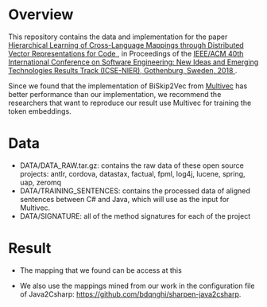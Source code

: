 # Overview

This repository contains the data and implementation for the paper <a href="https://bdqnghi.github.io/files/icse-18-nier.pdf">Hierarchical Learning of Cross-Language Mappings through Distributed Vector Representations for Code </a>, in Proceedings of the <a href="https://www.icse2018.org/"> IEEE/ACM 40th International Conference on Software Engineering: New Ideas and Emerging Technologies Results Track (ICSE-NIER), Gothenburg, Sweden, 2018 </a>.

Since we found that the implementation of BiSkip2Vec from <a href="https://github.com/eske/multivec">Multivec</a> has better performance than our implementation, we recommend the researchers that want to reproduce our result use Multivec for training the token embeddings.

# Data

- DATA/DATA_RAW.tar.gz: contains the raw data of these open source projects: antlr, cordova, datastax, factual, fpml, log4j, lucene, spring, uap, zeromq
- DATA/TRAINING_SENTENCES: contains the processed data of aligned sentences between C# and Java, which will use as the input for Multivec.
- DATA/SIGNATURE: all of the method signatures for each of the project

# Result
- The mapping that we found can be access at <a hred="https://github.com/bdqnghi/hierarchical-programming-language-mapping/blob/master/evaluation/method_mappings.csv">this</a> 

- We also use the mappings mined from our work in the configuration file of Java2Csharp: https://github.com/bdqnghi/sharpen-java2csharp.
